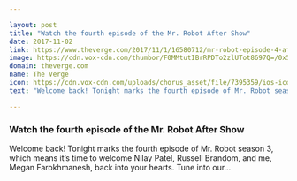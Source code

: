 ```yaml
---

layout: post
title: "Watch the fourth episode of the Mr. Robot After Show"
date: 2017-11-02
link: https://www.theverge.com/2017/11/1/16580712/mr-robot-episode-4-after-show-verge-usa-network
image: https://cdn.vox-cdn.com/thumbor/F0MMtutIBrRPDTo2zlUTot8697Q=/0x53:1000x616/1600x900/cdn.vox-cdn.com/uploads/chorus_image/image/57424557/NUP_173604_1614.0.0.jpeg
domain: theverge.com
name: The Verge
icon: https://cdn.vox-cdn.com/uploads/chorus_asset/file/7395359/ios-icon.0.png
text: "Welcome back! Tonight marks the fourth episode of Mr. Robot season 3, which means it’s time to welcome Nilay Patel, Russell Brandom, and me, Megan Farokhmanesh, back into your hearts. Tune into our..."

---
```


### Watch the fourth episode of the Mr. Robot After Show

Welcome back! Tonight marks the fourth episode of Mr. Robot season 3, which means it’s time to welcome Nilay Patel, Russell Brandom, and me, Megan Farokhmanesh, back into your hearts. Tune into our...